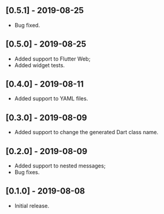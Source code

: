## [0.5.1] - 2019-08-25
* Bug fixed.

## [0.5.0] - 2019-08-25
* Added support to Flutter Web;
* Added widget tests.

## [0.4.0] - 2019-08-11

* Added support to YAML files.

## [0.3.0] - 2019-08-09

* Added support to change the generated Dart class name.

## [0.2.0] - 2019-08-09

* Added support to nested messages;
* Bug fixes.

## [0.1.0] - 2019-08-08

* Initial release.

